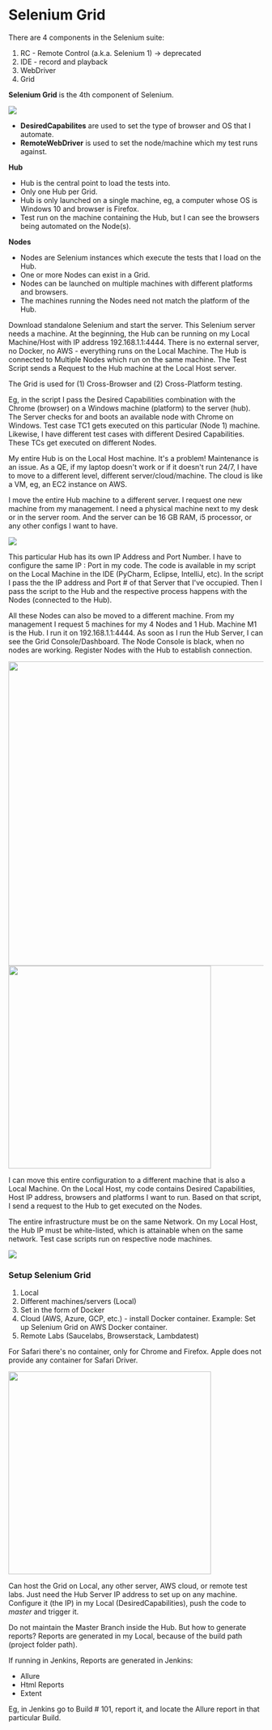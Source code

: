 # Selenium Grid

There are 4 components in the Selenium suite:
1) RC - Remote Control (a.k.a. Selenium 1) -> deprecated
2) IDE - record and playback
3) WebDriver
4) Grid

__Selenium Grid__ is the 4th component of Selenium.

<img src="https://user-images.githubusercontent.com/70295997/206888643-964d0057-bec1-452d-b430-c5adaabf35e2.png">

 *  __DesiredCapabilites__ are used to set the type of browser and OS that I automate.
 *  __RemoteWebDriver__ is used to set the node/machine which my test runs against.
 
__Hub__
- Hub is the central point to load the tests into.
- Only one Hub per Grid.
- Hub is only launched on a single machine, eg, a computer whose OS is Windows 10 and browser is Firefox.
- Test run on the machine containing the Hub, but I can see the browsers being automated on the Node(s).

__Nodes__
 - Nodes are Selenium instances which execute the tests that I load on the Hub.
 - One or more Nodes can exist in a Grid.
 - Nodes can be launched on multiple machines with different platforms and browsers.
 - The machines running the Nodes need not match the platform of the Hub.

Download standalone Selenium and start the server. This Selenium server needs a machine. At the beginning, the Hub can be running on my Local Machine/Host with IP address 192.168.1.1:4444.
There is no external server, no Docker, no AWS - everything runs on the Local Machine. The Hub is connected to Multiple Nodes which run on the same machine.
The Test Script sends a Request to the Hub machine at the Local Host server.

The Grid is used for (1) Cross-Browser and (2) Cross-Platform testing.

Eg, in the script I pass the Desired Capabilities combination with the Chrome (browser) on a Windows machine (platform) to the server (hub). 
The Server checks for and boots an available node with Chrome on Windows. Test case TC1 gets executed on this particular (Node 1) machine.
Likewise, I have different test cases with different Desired Capabilities. These TCs get executed on different Nodes.

My entire Hub is on the Local Host machine. It's a problem! Maintenance is an issue. 
As a QE, if my laptop doesn't work or if it doesn't run 24/7, I have to move to a different level, different server/cloud/machine. 
The cloud is like a VM, eg, an EC2 instance on AWS.

I move the entire Hub machine to a different server. I request one new machine from my management. I need a physical machine next to my desk or in the server room.
And the server can be 16 GB RAM, i5 processor, or any other configs I want to have.

<img src="https://user-images.githubusercontent.com/70295997/206884114-187cc50c-fe07-470d-b4c2-c3defc6e51af.png">

This particular Hub has its own IP Address and Port Number. I have to configure the same IP : Port in my code. The code is available in my script on the Local Machine in the IDE (PyCharm, Eclipse, IntelliJ, etc). In the script I pass the the IP address and Port # of that Server that I've occupied. Then I pass the script to the Hub and the respective process happens with the Nodes (connected to the Hub).

All these Nodes can also be moved to a different machine. From my management I request 5 machines for my 4 Nodes and 1 Hub. Machine M1 is the Hub. I run it on 192.168.1.1:4444. As soon as I run the Hub Server, I can see the Grid Console/Dashboard. The Node Console is black, when no nodes are working. Register Nodes with the Hub to establish connection.

<img src="https://user-images.githubusercontent.com/70295997/206889723-607550f1-c4b8-41d1-bc79-e075877749f8.png" width=600>
<img src="https://user-images.githubusercontent.com/70295997/206889952-a30f30bd-caab-42e8-8d44-15f7ef591a87.png" width=400>

I can move this entire configuration to a different machine that is also a Local Machine. On the Local Host, my code contains Desired Capabilities, Host IP address, browsers and platforms I want to run. Based on that script, I send a request to the Hub to get executed on the Nodes.

The entire infrastructure must be on the same Network. On my Local Host, the Hub IP must be white-listed, which is attainable when on the same network. Test case scripts run on respective node machines.

<img src="https://user-images.githubusercontent.com/70295997/206888794-572b00fc-b429-481c-bc7f-e0c90a8f65ab.png">

### Setup Selenium Grid

1. Local
2. Different machines/servers (Local)
3. Set in the form of Docker
4. Cloud (AWS, Azure, GCP, etc.) - install Docker container. Example: Set up Selenium Grid on AWS Docker container.
5. Remote Labs (Saucelabs, Browserstack, Lambdatest)

For Safari there's no container, only for Chrome and Firefox. Apple does not provide any container for Safari Driver.

<img src="https://user-images.githubusercontent.com/70295997/206892243-21f32232-fc88-455a-8f57-1fa641c1553d.png" width=400>


Can host the Grid on Local, any other server, AWS cloud, or remote test labs. Just need the Hub Server IP address to set up on any machine. Configure it (the IP) in my Local (DesiredCapabilities), push the code to _master_ and trigger it.

Do not maintain the Master Branch inside the Hub. But how to generate reports? Reports are generated in my Local, because of the build path (project folder path).

If running in Jenkins, Reports are generated in Jenkins:
- Allure
- Html Reports
- Extent

Eg, in Jenkins go to Build # 101, report it, and locate the Allure report in that particular Build.





